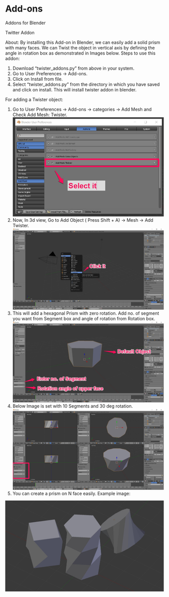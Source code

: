 # Add-ons
Addons for Blender

Twitter Addon

About: By installing this Add-on in Blender, we can easily add a solid prism with many faces. We can Twist the object in vertical axis by defining the angle in rotation box as demonstrated in Images below.
Steps to use this addon:
1.	Download “twister_addons.py” from above in your system.
2.	Go to User Preferences -> Add-ons.
3.	Click on Install from file.
4.	Select “twister_addons.py” from the directory in which you have saved and click on install.
This will install twister addon in blender.

For adding a Twister object:
1.	Go to User Preferences -> Add-ons -> categories -> Add Mesh and Check Add Mesh: Twister.
![Add Mesh](https://github.com/rajakedia1/addons/blob/master/images/1.jpg)
2.	Now, In 3d view, Go to Add Object ( Press Shift + A) -> Mesh -> Add Twister.
![Add Twister](https://github.com/rajakedia1/addons/blob/master/images/2.jpg)
3.	This will add a hexagonal Prism with zero rotation. Add no. of segment you want from Segment box and angle of rotation from Rotation box. 
![Demo page](https://github.com/rajakedia1/addons/blob/master/images/3.jpg)
4.	Below Image is set with 10 Segments and 30 deg rotation.
![10 Face Prism with 30 deg rotation](https://github.com/rajakedia1/addons/blob/master/images/4.jpg)
5.	You can create a prism on N face easily.
Example image:
	
![Test Image](https://github.com/rajakedia1/addons/blob/master/images/5.jpg)
